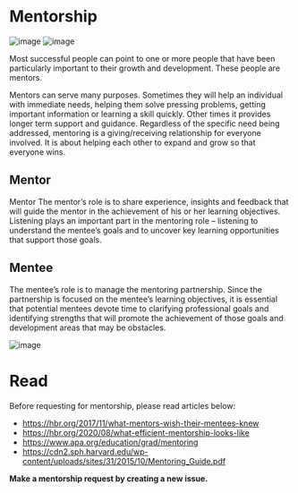 # Mentorship
![image](https://user-images.githubusercontent.com/414141/123508691-a4982080-d690-11eb-9e98-0a8960f13060.png)
![image](https://user-images.githubusercontent.com/414141/121236001-2e847300-c8b5-11eb-869e-6f9ee3915d2f.png)

Most successful people can point to one or more 
people that have been particularly important to 
their growth and development. These people are 
mentors.

Mentors can serve many purposes. Sometimes 
they will help an individual with immediate 
needs, helping them solve pressing problems, 
getting important information or learning a 
skill quickly. Other times it provides longer
term support and guidance. Regardless of the 
specific need being addressed, mentoring is 
a giving/receiving relationship for everyone 
involved. It is about helping each other to
expand and grow so that everyone wins.

## Mentor 
Mentor The mentor’s role is to share experience, 
insights and feedback that will guide the mentor 
in the achievement of his or her learning objectives. 
Listening plays an important part in the mentoring 
role – listening to understand the mentee’s goals
and to uncover key learning opportunities that 
support those goals.

## Mentee 
The mentee’s role is to manage the mentoring 
partnership. Since the partnership is focused 
on the mentee’s learning objectives, it is 
essential that potential mentees devote time 
to clarifying professional goals and identifying 
strengths that will promote the achievement 
of those goals and development areas that 
may be obstacles.

![image](https://user-images.githubusercontent.com/414141/121238072-6c829680-c8b7-11eb-881b-f8b8aaf35290.png)


# Read
Before requesting for mentorship, please read articles below:
- https://hbr.org/2017/11/what-mentors-wish-their-mentees-knew
- https://hbr.org/2020/08/what-efficient-mentorship-looks-like
- https://www.apa.org/education/grad/mentoring
- https://cdn2.sph.harvard.edu/wp-content/uploads/sites/31/2015/10/Mentoring_Guide.pdf


**Make a mentorship request by creating a new issue.**

